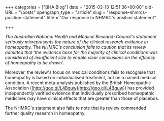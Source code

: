 +++
categories = ["BHA Blog"]
date = "2015-03-13 12:51:36+00:00"
old-URL = "/posts"
opengraph_type = "article"
slug = "response-nhmrcs-position-statement"
title = "Our response to NHMRC's position statement"

+++

_The Australian National Health and Medical Research Council's statement seriously misrepresents the nature of the clinical research evidence in homeopathy. The NHMRC's conclusion fails to caution that its review admitted that 'the evidence base for the majority of clinical conditions was considered of insufficient size to enable clear conclusions on the efficacy of homeopathy to be drawn'._

Moreover, the review's focus on medical conditions fails to recognise that homeopathy is based on individualised treatment, not on a named medical condition. A recent meta-analysis published by the British Homeopathic Association ([http://goo.gl/L4Bguw](http://goo.gl/L4Bguw)) has provided independently verified evidence that individually prescribed homeopathic medicines may have clinical effects that are greater than those of placebos.

The NHMRC's statement also fails to note that its review commended further quality research in homeopathy.

